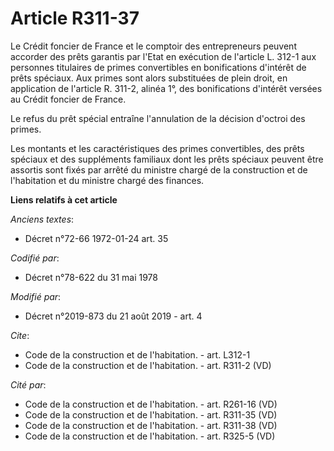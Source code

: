 # Article R311-37

Le Crédit foncier de France et le comptoir des entrepreneurs peuvent accorder des prêts garantis par l'Etat en exécution de
l'article L. 312-1 aux personnes titulaires de primes convertibles en bonifications d'intérêt de prêts spéciaux. Aux primes
sont alors substituées de plein droit, en application de l'article R. 311-2, alinéa 1°, des bonifications d'intérêt versées
au Crédit foncier de France. 

Le refus du prêt spécial entraîne l'annulation de la décision d'octroi des primes. 

Les montants et les caractéristiques des primes convertibles, des prêts spéciaux et des suppléments familiaux dont les prêts
spéciaux peuvent être assortis sont fixés par arrêté du ministre chargé de la construction et de l'habitation et du ministre
chargé des finances.

**Liens relatifs à cet article**

_Anciens textes_:

  - Décret n°72-66 1972-01-24 art. 35

_Codifié par_:

  - Décret n°78-622 du 31 mai 1978

_Modifié par_:

  - Décret n°2019-873 du 21 août 2019 - art. 4

_Cite_:

  - Code de la construction et de l'habitation. - art. L312-1
  - Code de la construction et de l'habitation. - art. R311-2 (VD)

_Cité par_:

  - Code de la construction et de l'habitation. - art. R261-16 (VD)
  - Code de la construction et de l'habitation. - art. R311-35 (VD)
  - Code de la construction et de l'habitation. - art. R311-38 (VD)
  - Code de la construction et de l'habitation. - art. R325-5 (VD)
